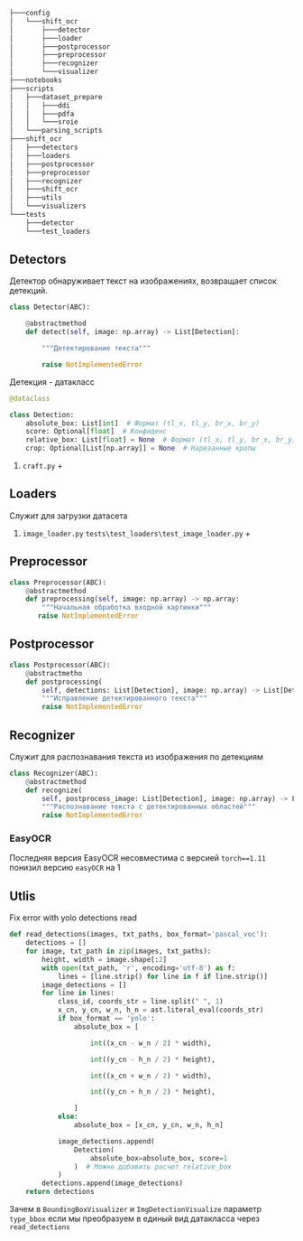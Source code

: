 ```bash
├───config
│   └───shift_ocr
│       ├───detector
│       ├───loader
│       ├───postprocessor
│       ├───preprocessor
│       ├───recognizer
│       └───visualizer
├───notebooks
├───scripts
│   ├───dataset_prepare
│   │   ├───ddi
│   │   ├───pdfa
│   │   └───sroie
│   └───parsing_scripts
├───shift_ocr
│   ├───detectors
│   ├───loaders
│   ├───postprocessor
│   ├───preprocessor
│   ├───recognizer
│   ├───shift_ocr
│   ├───utils
│   └───visualizers
└───tests
    ├───detector
    └───test_loaders
```

## Detectors

Детектор обнаруживает текст на изображениях, возвращает список детекций.

```python
class Detector(ABC):

    @abstractmethod
    def detect(self, image: np.array) -> List[Detection]:

        """Детектирование текста"""

        raise NotImplementedError
```

Детекция - датакласс 

```python
@dataclass

class Detection:
    absolute_box: List[int]  # Формат (tl_x, tl_y, br_x, br_y)
    score: Optional[float]  # Конфиденс
    relative_box: List[float] = None  # Формат (tl_x, tl_y, br_x, br_y)
    crop: Optional[List[np.array]] = None  # Нарезанные кропы
```

1. `craft.py` +
## Loaders

Служит для загрузки датасета

1. `image_loader.py` `tests\test_loaders\test_image‎_loader.py` +

## Preprocessor

```python
class Preprocessor(ABC):
    @abstractmethod
    def preprocessing(self, image: np.array) -> np.array:
        """Начальная обработка входной картинки"""
       raise NotImplementedError
```


## Postprocessor

```python
class Postprocessor(ABC):
    @abstractmetho
    def postprocessing(
        self, detections: List[Detection], image: np.array) -> List[Detection]:
        """Исправление детектированного текста"""
        raise NotImplementedError
```

## Recognizer 

Служит для распознавания текста из изображения по детекциям

```python
class Recognizer(ABC):
    @abstractmethod
    def recognize(
        self, postprocess_image: List[Detection], image: np.array) -> List[str]:
        """Распознавание текста с детектированных областей"""
        raise NotImplementedError
```

### EasyOCR

Последняя версия EasyOCR несовместима с версией `torch==1.11` понизил версию `easyOCR` на 1

## Utlis

Fix error with yolo detections read

```python
def read_detections(images, txt_paths, box_format='pascal_voc'):
    detections = []
    for image, txt_path in zip(images, txt_paths):
        height, width = image.shape[:2]
        with open(txt_path, 'r', encoding='utf-8') as f:
            lines = [line.strip() for line in f if line.strip()]
        image_detections = []
        for line in lines:
            class_id, coords_str = line.split(" ", 1)
            x_cn, y_cn, w_n, h_n = ast.literal_eval(coords_str)
            if box_format == 'yolo':
                absolute_box = [

                    int((x_cn - w_n / 2) * width),

                    int((y_cn - h_n / 2) * height),

                    int((x_cn + w_n / 2) * width),

                    int((y_cn + h_n / 2) * height),

                ]
            else:
                absolute_box = [x_cn, y_cn, w_n, h_n]

            image_detections.append(
                Detection(
                    absolute_box=absolute_box, score=1
                )  # Можно добавить расчет relative_box
            )
        detections.append(image_detections)
    return detections
```

Зачем в `BoundingBoxVisualizer` и `ImgDetectionVisualize` параметр `type_bbox` если мы преобразуем в единый вид датакласса через `read_detections` 